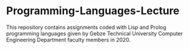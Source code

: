 # Programming-Languages-Lecture

This repository contains assignments coded with Lisp and Prolog programming languages given by Gebze Technical University Computer Engineering Department faculty members in 2020.
